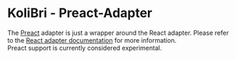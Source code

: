 # KoliBri - Preact-Adapter

The [Preact](https://github.com/preactjs/preact) adapter is just a wrapper around the React adapter. Please refer to the [React adapter documentation](../react/README.md) for more information.  
Preact support is currently considered experimental.
